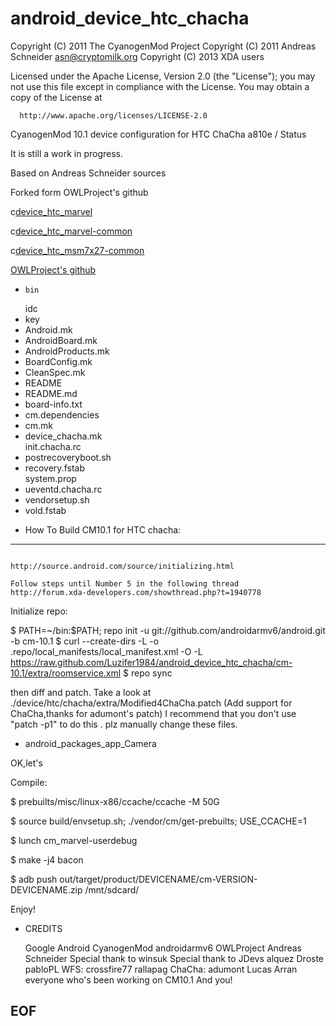 android_device_htc_chacha
=========================

Copyright (C) 2011 The CyanogenMod Project
Copyright (C) 2011 Andreas Schneider <asn@cryptomilk.org>
Copyright (C) 2013 XDA users

 Licensed under the Apache License, Version 2.0 (the "License");
 you may not use this file except in compliance with the License.
 You may obtain a copy of the License at

      http://www.apache.org/licenses/LICENSE-2.0


CyanogenMod 10.1 device configuration for HTC ChaCha a810e / Status

  It is still a work in progress.

Based on Andreas Schneider sources 

Forked form OWLProject's github

c[device_htc_marvel](http://git.cryptomilk.org/projects/marvel/android_device_htc_marvel.git/)

c[device_htc_marvel-common](http://git.cryptomilk.org/projects/marvel/android_device_htc_marvel-common.git/)

c[device_htc_msm7x27-common](http://git.cryptomilk.org/projects/marvel/android_device_htc_msm7x27-common.git/)


[OWLProject's github](https://github.com/OWLProject/android_device_htc_marvel)


  - 	bin 	 
	idc 	 
  -	key 	 
  -	Android.mk 	 
  -	AndroidBoard.mk 	 
  -	AndroidProducts.mk 	 
  -	BoardConfig.mk 	 
  -	CleanSpec.mk 	 
  -	README 	 
  -	README.md 	 
  -	board-info.txt 	 
  -	cm.dependencies 	 
  -	cm.mk 	 
  -	device_chacha.mk 	 
	init.chacha.rc 	 
  -	postrecoveryboot.sh 	 
  -	recovery.fstab 	 
   	system.prop 	 
  -	ueventd.chacha.rc 	 
  -	vendorsetup.sh 	 
  -	vold.fstab 	 



* How To Build CM10.1 for HTC chacha:
---------------------------------------

~~~~~~~~~~~~~¿ Your first build ?~~~~~~~~~~~~~~~~~~~~~~~~~

http://source.android.com/source/initializing.html

Follow steps until Number 5 in the following thread
http://forum.xda-developers.com/showthread.php?t=1940778

~~~~~~~~~~~~~~~~~~~~~~~~~~~~~~~~~~~~~~~~~~~~~~~~~~~~~~~~~~

Initialize repo:

$ PATH=~/bin:$PATH; repo init -u git://github.com/androidarmv6/android.git -b cm-10.1
$ curl --create-dirs -L -o .repo/local_manifests/local_manifest.xml -O -L https://raw.github.com/Luzifer1984/android_device_htc_chacha/cm-10.1/extra/roomservice.xml
$ repo sync



then diff and patch. Take a look at ./device/htc/chacha/extra/Modified4ChaCha.patch
(Add support for ChaCha,thanks for adumont's patch)
I recommend that you don't use "patch -p1" to do this .
plz manually change these files.


  -	android_packages_app_Camera


OK,let's

Compile:

$ prebuilts/misc/linux-x86/ccache/ccache -M 50G

$ source build/envsetup.sh; ./vendor/cm/get-prebuilts; USE_CCACHE=1
  
$ lunch cm_marvel-userdebug

$ make -j4 bacon

$ adb push out/target/product/DEVICENAME/cm-VERSION-DEVICENAME.zip /mnt/sdcard/

Enjoy!

* CREDITS


  Google
  Android
  CyanogenMod
  androidarmv6
  OWLProject
  Andreas Schneider
  Special thank to winsuk
  Special thank to JDevs
  alquez
  Droste
  pabloPL
  WFS:     crossfire77  rallapag
  ChaCha:  adumont      Lucas Arran
  everyone who's been working on CM10.1
  And you!

EOF
---
